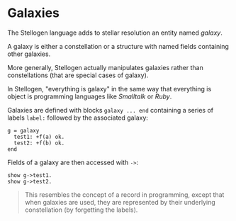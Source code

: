 # Galaxies

The Stellogen language adds to stellar resolution an entity named *galaxy*.

A galaxy is either a constellation or a structure with named fields containing
other galaxies.

More generally, Stellogen actually manipulates galaxies rather than
constellations (that are special cases of galaxy).

In Stellogen, "everything is galaxy" in the same way that everything is
object is programming languages like *Smalltalk* or *Ruby*.

Galaxies are defined with blocks `galaxy ... end` containing a series of labels
`label:` followed by the associated galaxy:

```
g = galaxy
  test1: +f(a) ok.
  test2: +f(b) ok.
end
```

Fields of a galaxy are then accessed with `->`:

```
show g->test1.
show g->test2.
```

> This resembles the concept of a record in programming, except that when
galaxies are used, they are represented by their underlying constellation (by
forgetting the labels).
